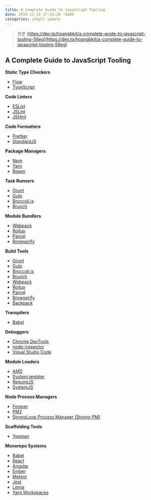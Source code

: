 ```yaml
---
title: A Complete Guide to JavaScript Tooling
date: 2019-11-19 17:33:28 -0400
categories: jekyll update
---
```


> 원본 [https://dev.to/hoangbkit/a-complete-guide-to-javascript-tooling-56eg](https://dev.to/hoangbkit/a-complete-guide-to-javascript-tooling-56eg)

## A Complete Guide to JavaScript Tooling

**Static Type Checkers**

* [Flow](https://flow.org/en/)
* [TypeScript](https://www.typescriptlang.org/)

**Code Linters**

* [ESList](https://eslint.org/)
* [JSLint](https://www.jslint.com/)
* [JSHint](https://jshint.com/)

**Code Formatters**

* [Prettier](https://prettier.io/)
* [StandardJS](https://standardjs.com/)

**Package Managers**

* [Npm](https://www.npmjs.com/)
* [Yarn](https://yarnpkg.com/lang/en/)
* [Bower](https://bower.io/)

**Task Runners**

* [Grunt](https://gruntjs.com/)
* [Gulp](https://gulpjs.com/)
* [Broccoli.js](https://broccoli.build/)
* [Brunch](https://brunch.io/)

**Module Bundlers**

* [Webpack](https://webpack.js.org/)
* [Rollup](https://rollupjs.org/guide/en/)
* [Parcel](https://parceljs.org/)
* [Browserify](http://browserify.org/)

**Build Tools**

* [Grunt](https://gruntjs.com/)
* [Gulp](https://gulpjs.com/)
* [Broccoli.js](https://broccoli.build/)
* [Brunch](https://brunch.io/)
* [Webpack](https://webpack.js.org/)
* [Rollup](https://rollupjs.org/guide/en/)
* [Parcel](https://parceljs.org/)
* [Browserify](http://browserify.org/)
* [Backpack](https://github.com/jaredpalmer/backpack)

**Transpilers**

* [Babel](https://babeljs.io/)

**Debuggers**

* [Chrome DevTools](https://developers.google.com/web/tools/chrome-devtools)
* [node-inspector](https://github.com/node-inspector/node-inspector)
* [Visual Studio Code](https://vscode.readthedocs.io/en/latest/editor/debugging/)

**Module Loaders**

* [AMD](https://github.com/amdjs/amdjs-api/blob/master/AMD.md)
* [System.register](https://github.com/systemjs/systemjs/blob/master/docs/system-register.md)
* [RequireJS](https://github.com/requirejs/requirejs)
* [SystemJS](https://github.com/systemjs/systemjs)

**Node Process Managers**

* [Forever](https://github.com/foreversd/forever)
* [PM2](https://github.com/Unitech/pm2)
* [StrongLoop Process Manager (Strong-PM)](http://strong-pm.io/)

**Scaffolding Tools**

* [Yeoman](https://yeoman.io/)

**Monorepo Systems**

* [Babel](https://github.com/babel/babel/tree/master/packages)
* [React](https://github.com/facebook/react/tree/master/packages)
* [Angular](https://github.com/angular/angular/tree/master/modules)
* [Ember](https://github.com/emberjs/ember.js/tree/master/packages)
* [Meteor](https://github.com/meteor/meteor/tree/devel/packages)
* [Jest](https://github.com/facebook/jest/tree/master/packages)
* [Lerna](https://lerna.js.org/)
* [Yarn Workspaces](https://yarnpkg.com/lang/en/docs/workspaces/)
